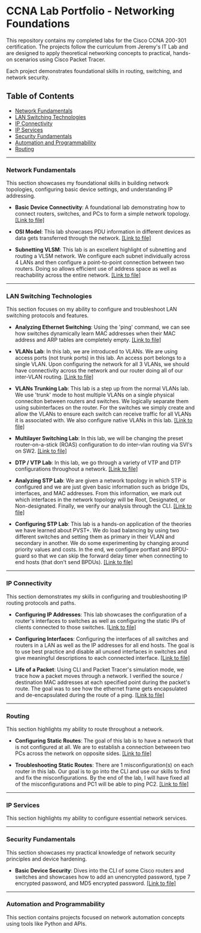 # CCNA Lab Portfolio - Networking Foundations

This repository contains my completed labs for the Cisco CCNA 200-301 certification. The projects follow the curriculum from Jeremy's IT Lab and are designed to apply theoretical networking concepts to practical, hands-on scenarios using Cisco Packet Tracer.

Each project demonstrates foundational skills in routing, switching, and network security.

## Table of Contents
- [Network Fundamentals](#network-fundamentals)
- [LAN Switching Technologies](#lan-switching-technologies)
- [IP Connectivity](#ip-connectivity)
- [IP Services](#ip-services)
- [Security Fundamentals](#security-fundamentals)
- [Automation and Programmability](#automation-and-programmability)
- [Routing](#routing)

***

### Network Fundamentals

This section showcases my foundational skills in building network topologies, configuring basic device settings, and understanding IP addressing.

- **Basic Device Connectivity**: A foundational lab demonstrating how to connect routers, switches, and PCs to form a simple network topology. [[Link to file]](network-fundamentals/connecting-devices-lab/README.md/)

- **OSI Model**: This lab showcases PDU information in different devices as data gets transferred through the network. [[Link to file]](network-fundamentals/osi-model-lab/README.md/)

- **Subnetting VLSM**: This lab is an excellent highlight of subnetting and routing a VLSM network. We configure each subnet individually across 4 LANs and then configure a point-to-point connection between two routers. Doing so allows efficient use of address space as well as reachability across the entire network. [[Link to file]](network-fundamentals/subnetting-vlsm-lab/README.md/)

***

### LAN Switching Technologies

This section focuses on my ability to configure and troubleshoot LAN switching protocols and features.

- **Analyzing Ethernet Switching**: Using the 'ping' command, we can see how switches dynamically learn MAC addresses when their MAC address and ARP tables are completely empty. [[Link to file]](lan-switching/analyzing-ethernet-switching-lab/README.md/)

- **VLANs Lab**: In this lab, we are introduced to VLANs. We are using access ports (not trunk ports) in this lab. An access port belongs to a single VLAN. Upon configuring the network for all 3 VLANs, we should have connectivity across the network and our router doing all of our inter-VLAN routing. [[Link to file]](lan-switching/vlans-lab/README.md/)

- **VLANs Trunking Lab**: This lab is a step up from the normal VLANs lab. We use 'trunk' mode to host multiple VLANs on a single physical conneciton between routers and switches. We logically separate them using subinterfaces on the router. For the switches we simply create and allow the VLANs to ensure each switch can receive traffic for all VLANs it is associated with. We also configure native VLANs in this lab. [[Link to file]](lan-switching/vlans-trunking-lab/README.md/)

- **Multilayer Switching Lab**: In this lab, we will be changing the preset router-on-a-stick (ROAS) configuration to do inter-vlan routing via SVI's on SW2. [[Link to file]](lan-switching/multilayer-switching-lab/README.md/)

- **DTP / VTP Lab**: In this lab, we go through a variety of VTP and DTP configurations throughout a network. [[Link to file]](lan-switching/dtpvtp-lab/README.md/)

- **Analyzing STP Lab**: We are given a network topology in which STP is configured and we are just given basic information such as bridge IDs, interfaces, and MAC addresses. From this information, we mark out which interfaces in the network topology will be Root, Designated, or Non-designated. Finally, we verify our analysis through the CLI. [[Link to file]](lan-switching/analyzing-stp-lab/README.md/)

- **Configuring STP Lab**: This lab is a hands-on application of the theories we have learned about PVST+. We do load balancing by using two different switches and setting them as primary in their VLAN and secondary in another. We do some experimenting by changing around priority values and costs. In the end, we configure portfast and BPDU-guard so that we can skip the forward delay timer when connecting to end hosts (that don't send BPDUs). [[Link to file]](lan-switching/configuring-stp-lab/README.md/)

***

### IP Connectivity

This section demonstrates my skills in configuring and troubleshooting IP routing protocols and paths.

- **Configuring IP Addresses**: This lab showcases the configuration of a router's interfaces to switches as well as configuring the static IPs of clients connected to those switches. [[Link to file]](ip-connectivity/configuring-ip-addresses-lab/README.md)

- **Configuring Interfaces**: Configuring the interfaces of all switches and routers in a LAN as well as the IP addresses for all end hosts. The goal is to use best practice and disable all unused interfaces in switches and give meaningful descriptions to each connected interface. [[Link to file]](ip-connectivity/configuring-interfaces-lab/README.md)

- **Life of a Packet**: Using CLI and Packet Tracer's simulation mode, we trace how a packet moves through a network. I verified the source / destination MAC addresses at each specified point during the packet's route. The goal was to see how the ethernet frame gets encapsulated and de-encapsulated during the route of a ping. [[Link to file]](ip-connectivity/life-of-a-packet-lab/README.md)

***
### Routing

This section highlights my ability to route throughout a network.

- **Configuring Static Routes**: The goal of this lab is to have a network that is not configured at all. We are to establish a connection betweeen two PCs across the network on opposite sides. [[Link to file]](routing/configuring-static-routes-lab/README.md)

- **Troubleshooting Static Routes**: There are 1 misconfiguration(s) on each router in this lab. Our goal is to go into the CLI and use our skills to find and fix the misconfigurations. By the end of the lab, I will have fixed all of the misconfigurations and PC1 will be able to ping PC2. [[Link to file]](routing/troubleshooting-static-routes-lab/README.md)

***
### IP Services

This section highlights my ability to configure essential network services.



***

### Security Fundamentals

This section showcases my practical knowledge of network security principles and device hardening.

- **Basic Device Security**: Dives into the CLI of some Cisco routers and switches and showcases how to add an unencrypted password, type 7 encrypted password, and MD5 encrypted password. [[Link to file]](security-fundamentals/basic-device-security-lab/README.md/)


***

### Automation and Programmability

This section contains projects focused on network automation concepts using tools like Python and APIs.


